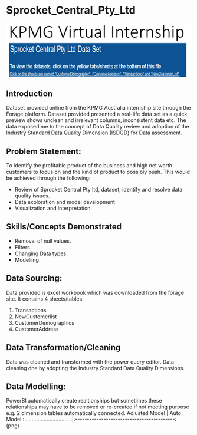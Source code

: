 # Sprocket_Central_Pty_Ltd
![](sprocket.png)

## Introduction
Dataset provided online from the KPMG Australia internship site through the Forage platform. Dataset provided presented a real-life data set as a quick preview shows unclean and irrelevant columns, inconsistent data etc. 
The data exposed me to the concept of Data Quality review and adoption of the Industry Standard Data Quality Dimension (ISDQD) for Data assessment.

## Problem Statement: 
To identify the profitable product of the business and high net worth customers to focus on and the kind of product to possibly push. This would be achieved through the following:
-	Review of Sprocket Central Pty ltd, dataset; identify and resolve data quality issues.
-	Data exploration and model development
-	Visualization and interpretation.

## Skills/Concepts Demonstrated
- Removal of null values.
- Filters
- Changing Data types.
- Modelling
  
## Data Sourcing:
Data provided is excel workbook which was downloaded from the forage site. It contains 4 sheets/tables:
1.	Transactions
2.	NewCustomerlist
3.	CustomerDemographics
4.	CustomerAddress
   
## Data Transformation/Cleaning
Data was cleaned and transformed with the power query editor. Data cleaning dne by adopting the Industry Standard Data Quality Dimensions.

## Data Modelling: 
PowerBI automatically create realtionships but sometimes these relationships may have to be removed or re-created if not meeting purpose e.g. 2 dimension tables automatically connected.
Adjusted Model                   |           Auto Model
:...............................:|:------------------------------------------:
![]()
(png)
